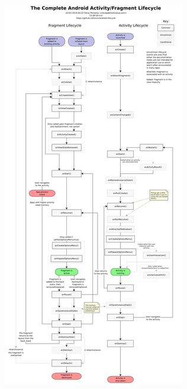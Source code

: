 ![complete_android_fragment_lifecycle.png](../images/ReadmeAndroidLicycle/ReadmeAndroidLicycle-1630378779490.png)

